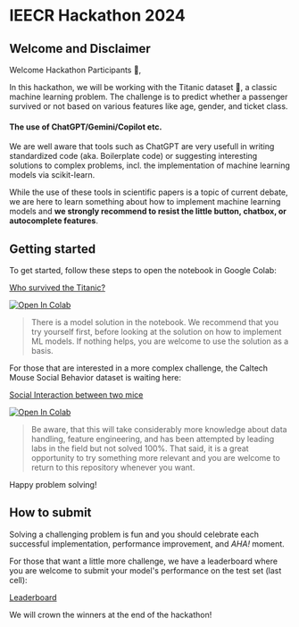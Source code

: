 # IEECR Hackathon 2024

## Welcome and Disclaimer


Welcome Hackathon Participants 👋,

In this hackathon, we will be working with the Titanic dataset 🚢, a classic machine learning problem. The challenge is to predict whether a passenger survived or not based on various features like age, gender, and ticket class.

#### The use of ChatGPT/Gemini/Copilot etc.

We are well aware that tools such as ChatGPT are very usefull in writing standardized code (aka. Boilerplate code) or suggesting interesting solutions to complex problems, incl. the implementation of machine learning models via scikit-learn.

While the use of these tools in scientific papers is a topic of current debate, we are here to learn something about how to implement machine learning models and **we strongly recommend to resist the little button, chatbox, or autocomplete features**.


## Getting started

To get started, follow these steps to open the notebook in Google Colab:

[Who survived the Titanic?](https://github.com/JensBlack/IEECR_Hackathon24/blob/main/IEECR_Hackathon_24_Titanic.ipynb)

[![Open In Colab](https://colab.research.google.com/assets/colab-badge.svg)](https://colab.research.google.com/github/JensBlack/IEECR_Hackathon24/blob/main/IEECR_Hackathon_24_Titanic.ipynb)

> There is a model solution in the notebook. We recommend that you try yourself first, before looking at the solution on how to implement ML models. If nothing helps, you are welcome to use the solution as a basis.

For those that are interested in a more complex challenge, the Caltech Mouse Social Behavior dataset is waiting here:

[Social Interaction between two mice](https://github.com/JensBlack/IEECR_Hackathon24/blob/main/IEECR_Hackathon_24_CalMS21.ipynb)

[![Open In Colab](https://colab.research.google.com/assets/colab-badge.svg)](https://colab.research.google.com/github/JensBlack/IEECR_Hackathon24/blob/main/IEECR_Hackathon_24.ipynb)

> Be aware, that this will take considerably more knowledge about data handling, feature engineering, and has been attempted by leading labs in the field but not solved 100%. That said, it is a great opportunity to try something more relevant and you are welcome to return to this repository whenever you want.

Happy problem solving!

## How to submit 

Solving a challenging problem is fun and you should celebrate each successful implementation, performance improvement, and *AHA!* moment.

For those that want a little more challenge, we have a leaderboard where you are welcome to submit your model's performance on the test set (last cell):

[Leaderboard](https://docs.google.com/spreadsheets/d/18gj6Mk55NNN0oqWoSSsMh54LOwfo6IRwG9hHDAoPODs/edit?usp=sharing)

We will crown the winners at the end of the hackathon!





